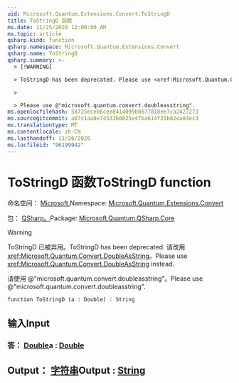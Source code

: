 ```yaml
---
uid: Microsoft.Quantum.Extensions.Convert.ToStringD
title: ToStringD 函数
ms.date: 11/25/2020 12:00:00 AM
ms.topic: article
qsharp.kind: function
qsharp.namespace: Microsoft.Quantum.Extensions.Convert
qsharp.name: ToStringD
qsharp.summary: >-
  > [!WARNING]

  > ToStringD has been deprecated. Please use <xref:Microsoft.Quantum.Convert.DoubleAsString> instead.

  >

  > Please use @"microsoft.quantum.convert.doubleasstring".
ms.openlocfilehash: 58725eceb6cee8414099b8677818ee7ca2427273
ms.sourcegitcommit: a87c1aa8e7453360025e47ba614f25b02ea84ec3
ms.translationtype: MT
ms.contentlocale: zh-CN
ms.lasthandoff: 11/26/2020
ms.locfileid: "96199942"
---
```

# <a name="tostringd-function"></a><span data-ttu-id="4bbaa-102">ToStringD 函数</span><span class="sxs-lookup"><span data-stu-id="4bbaa-102">ToStringD function</span></span>

<span data-ttu-id="4bbaa-103">命名空间： [Microsoft.](xref:Microsoft.Quantum.Extensions.Convert)</span><span class="sxs-lookup"><span data-stu-id="4bbaa-103">Namespace: [Microsoft.Quantum.Extensions.Convert](xref:Microsoft.Quantum.Extensions.Convert)</span></span>

<span data-ttu-id="4bbaa-104">包： [QSharp。](https://nuget.org/packages/Microsoft.Quantum.QSharp.Core)</span><span class="sxs-lookup"><span data-stu-id="4bbaa-104">Package: [Microsoft.Quantum.QSharp.Core](https://nuget.org/packages/Microsoft.Quantum.QSharp.Core)</span></span>


> [!WARNING]
> <span data-ttu-id="4bbaa-105">ToStringD 已被弃用。</span><span class="sxs-lookup"><span data-stu-id="4bbaa-105">ToStringD has been deprecated.</span></span> <span data-ttu-id="4bbaa-106">请改用 <xref:Microsoft.Quantum.Convert.DoubleAsString>。</span><span class="sxs-lookup"><span data-stu-id="4bbaa-106">Please use <xref:Microsoft.Quantum.Convert.DoubleAsString> instead.</span></span>
>
> <span data-ttu-id="4bbaa-107">请使用 @"microsoft.quantum.convert.doubleasstring"。</span><span class="sxs-lookup"><span data-stu-id="4bbaa-107">Please use @"microsoft.quantum.convert.doubleasstring".</span></span>



```qsharp
function ToStringD (a : Double) : String
```


## <a name="input"></a><span data-ttu-id="4bbaa-108">输入</span><span class="sxs-lookup"><span data-stu-id="4bbaa-108">Input</span></span>

### <a name="a--double"></a><span data-ttu-id="4bbaa-109">答： [Double](xref:microsoft.quantum.lang-ref.double)</span><span class="sxs-lookup"><span data-stu-id="4bbaa-109">a : [Double](xref:microsoft.quantum.lang-ref.double)</span></span>





## <a name="output--string"></a><span data-ttu-id="4bbaa-110">Output： [字符串](xref:microsoft.quantum.lang-ref.string)</span><span class="sxs-lookup"><span data-stu-id="4bbaa-110">Output : [String](xref:microsoft.quantum.lang-ref.string)</span></span>


